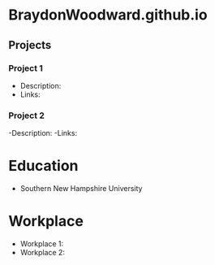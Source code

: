 # BraydonWoodward.github.io
## Projects
### Project 1
- Description:
- Links:

### Project 2
-Description:
-Links:

# Education
- Southern New Hampshire University

# Workplace
- Workplace 1:
- Workplace 2: 
